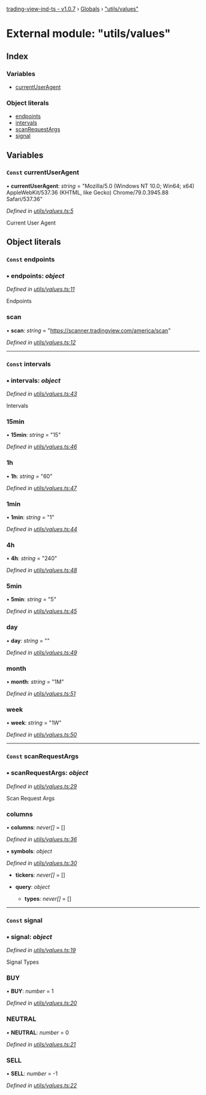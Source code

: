 [trading-view-ind-ts - v1.0.7](../README.md) › [Globals](../globals.md) › ["utils/values"](_utils_values_.md)

# External module: "utils/values"

## Index

### Variables

* [currentUserAgent](_utils_values_.md#const-currentuseragent)

### Object literals

* [endpoints](_utils_values_.md#const-endpoints)
* [intervals](_utils_values_.md#const-intervals)
* [scanRequestArgs](_utils_values_.md#const-scanrequestargs)
* [signal](_utils_values_.md#const-signal)

## Variables

### `Const` currentUserAgent

• **currentUserAgent**: *string* = "Mozilla/5.0 (Windows NT 10.0; Win64; x64) AppleWebKit/537.36 (KHTML, like Gecko) Chrome/79.0.3945.88 Safari/537.36"

*Defined in [utils/values.ts:5](https://github.com/edmundpf/trading-view-ind-ts/blob/f572e04/src/utils/values.ts#L5)*

Current User Agent

## Object literals

### `Const` endpoints

### ▪ **endpoints**: *object*

*Defined in [utils/values.ts:11](https://github.com/edmundpf/trading-view-ind-ts/blob/f572e04/src/utils/values.ts#L11)*

Endpoints

###  scan

• **scan**: *string* = "https://scanner.tradingview.com/america/scan"

*Defined in [utils/values.ts:12](https://github.com/edmundpf/trading-view-ind-ts/blob/f572e04/src/utils/values.ts#L12)*

___

### `Const` intervals

### ▪ **intervals**: *object*

*Defined in [utils/values.ts:43](https://github.com/edmundpf/trading-view-ind-ts/blob/f572e04/src/utils/values.ts#L43)*

Intervals

###  15min

• **15min**: *string* = "15"

*Defined in [utils/values.ts:46](https://github.com/edmundpf/trading-view-ind-ts/blob/f572e04/src/utils/values.ts#L46)*

###  1h

• **1h**: *string* = "60"

*Defined in [utils/values.ts:47](https://github.com/edmundpf/trading-view-ind-ts/blob/f572e04/src/utils/values.ts#L47)*

###  1min

• **1min**: *string* = "1"

*Defined in [utils/values.ts:44](https://github.com/edmundpf/trading-view-ind-ts/blob/f572e04/src/utils/values.ts#L44)*

###  4h

• **4h**: *string* = "240"

*Defined in [utils/values.ts:48](https://github.com/edmundpf/trading-view-ind-ts/blob/f572e04/src/utils/values.ts#L48)*

###  5min

• **5min**: *string* = "5"

*Defined in [utils/values.ts:45](https://github.com/edmundpf/trading-view-ind-ts/blob/f572e04/src/utils/values.ts#L45)*

###  day

• **day**: *string* = ""

*Defined in [utils/values.ts:49](https://github.com/edmundpf/trading-view-ind-ts/blob/f572e04/src/utils/values.ts#L49)*

###  month

• **month**: *string* = "1M"

*Defined in [utils/values.ts:51](https://github.com/edmundpf/trading-view-ind-ts/blob/f572e04/src/utils/values.ts#L51)*

###  week

• **week**: *string* = "1W"

*Defined in [utils/values.ts:50](https://github.com/edmundpf/trading-view-ind-ts/blob/f572e04/src/utils/values.ts#L50)*

___

### `Const` scanRequestArgs

### ▪ **scanRequestArgs**: *object*

*Defined in [utils/values.ts:29](https://github.com/edmundpf/trading-view-ind-ts/blob/f572e04/src/utils/values.ts#L29)*

Scan Request Args

###  columns

• **columns**: *never[]* =  []

*Defined in [utils/values.ts:36](https://github.com/edmundpf/trading-view-ind-ts/blob/f572e04/src/utils/values.ts#L36)*

▪ **symbols**: *object*

*Defined in [utils/values.ts:30](https://github.com/edmundpf/trading-view-ind-ts/blob/f572e04/src/utils/values.ts#L30)*

* **tickers**: *never[]* =  []

* **query**: *object*

  * **types**: *never[]* =  []

___

### `Const` signal

### ▪ **signal**: *object*

*Defined in [utils/values.ts:19](https://github.com/edmundpf/trading-view-ind-ts/blob/f572e04/src/utils/values.ts#L19)*

Signal Types

###  BUY

• **BUY**: *number* = 1

*Defined in [utils/values.ts:20](https://github.com/edmundpf/trading-view-ind-ts/blob/f572e04/src/utils/values.ts#L20)*

###  NEUTRAL

• **NEUTRAL**: *number* = 0

*Defined in [utils/values.ts:21](https://github.com/edmundpf/trading-view-ind-ts/blob/f572e04/src/utils/values.ts#L21)*

###  SELL

• **SELL**: *number* =  -1

*Defined in [utils/values.ts:22](https://github.com/edmundpf/trading-view-ind-ts/blob/f572e04/src/utils/values.ts#L22)*
